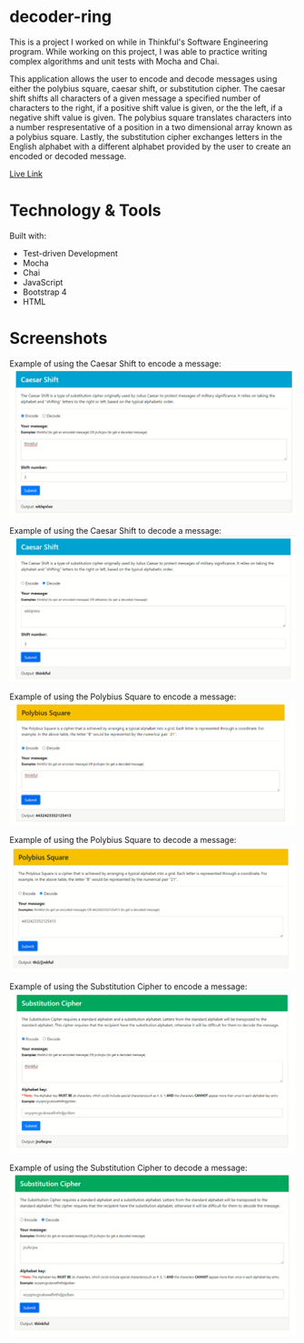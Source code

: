 # decoder-ring
This is a project I worked on while in Thinkful's Software Engineering program. While working on this project, I was able to practice writing complex algorithms and unit tests with Mocha and Chai.

This application allows the user to encode and decode messages using either the polybius square, caesar shift, or substitution cipher. The caesar shift shifts all characters of a given message a specified number of characters to the right, if a positive shift value is given, or the the left, if a negative shift value is given. The polybius square translates characters into a number respresentative of a position in a two dimensional array known as a polybius square. Lastly, the substitution cipher exchanges letters in the English alphabet with a different alphabet provided by the user to create an encoded or decoded message.

[Live Link](https://decoder-ring-tau.vercel.app/index.html)

# Technology & Tools
Built with:
* Test-driven Development
* Mocha
* Chai
* JavaScript
* Bootstrap 4
* HTML

# Screenshots
Example of using the Caesar Shift to encode a message:
![Caesar Shift Encode](/src/images/caesarshift.jpg)

Example of using the Caesar Shift to decode a message:
![Caesar Shift Decode](/src/images/caesardecode.jpg)

Example of using the Polybius Square to encode a message:
![Polybius Square Encode](/src/images/polybiussquare.jpg)

Example of using the Polybius Square to decode a message:
![Polybius Square Decode](/src/images/polybiusdecode.jpg)

Example of using the Substitution Cipher to encode a message:
![Substitution Cipher Encode](/src/images/substitutioncipher.jpg)

Example of using the Substitution Cipher to decode a message:
![Substitution Cipher Decode](/src/images/substitutiondecode.jpg)

